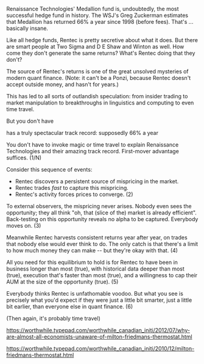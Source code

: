 

Renaissance Technologies' Medallion fund is, undoubtedly, the most successful hedge fund in history.  The WSJ's Greg Zuckerman estimates that Medallion has returned 66% a year since 1998 (before fees).  That's ... basically insane.

Like all hedge funds, Rentec is pretty secretive about what it does.  But there are smart people at Two Sigma and D E Shaw and Winton as well.  How come they don't generate the same returns?  What's Rentec doing that they don't?

The source of Rentec's returns is one of the great unsolved mysteries of modern quant finance.  (Note: it can't be a Ponzi, because Rentec doesn't accept outside money, and hasn't for years.)

This has led to all sorts of outlandish speculation: from insider trading to market manipulation to breakthroughs in linguistics and computing to even time travel.

But you don't have 

has a truly spectacular track record: supposedly 66% a year 


You don't have to invoke magic or time travel to explain Renaissance Technologies and their amazing track record.  First-mover advantage suffices.   (1/N)

Consider this sequence of events: 
- Rentec discovers a persistent source of mispricing in the market.
- Rentec trades *fast* to capture this mispricing.
- Rentec's activity forces prices to converge.   (2)

To external observers, the mispricing never arises. Nobody even sees the opportunity; they all think "oh, that (slice of the) market is already efficient". Back-testing on this opportunity reveals no alpha to be captured. Everybody moves on.   (3)

Meanwhile Rentec harvests consistent returns year after year, on trades that nobody else would ever think to do.  The only catch is that there's a limit to how much money they can make -- but they're okay with that.   (4)

All you need for this equilibrium to hold is for Rentec to have been in business longer than most (true), with historical data deeper than most (true), execution that's faster than most (true), and a willingness to cap their AUM at the size of the opportunity (true).   (5)

Everybody thinks Rentec is unfathomable voodoo.  But what you see is precisely what you'd expect if they were just a little bit smarter, just a little bit earlier, than everyone else in quant finance.   (6)

(Then again, it's probably time travel)




https://worthwhile.typepad.com/worthwhile_canadian_initi/2012/07/why-are-almost-all-economists-unaware-of-milton-friedmans-thermostat.html

https://worthwhile.typepad.com/worthwhile_canadian_initi/2010/12/milton-friedmans-thermostat.html